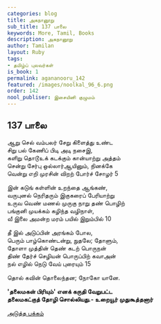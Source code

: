 ```yaml
---
categories: blog
title: அகநானூறு
sub_title: 137 பாலை
keywords: More, Tamil, Books
description: அகநானூறு
author: Tamilan
layout: Ruby
tags:
- தமிழ்ப் புலவர்கள்
is_book: 1
permalink: agananooru_142
featured: /images/noolkal_96_6.png
order: 142
nool_publiser: இசையினி குழுமம்
---
```



## 137 பாலை

ஆறு செல் வம்பலர் சேறு கிளைத்து உண்ட  
சிறு பல் கேணிப் பிடி அடி நசைஇ,  
களிறு தொடூஉக் கடக்கும் கான்யாற்று அத்தம்  
சென்று சேர்பு ஒல்லார்ஆயினும், நினக்கே  
வென்று எறி முரசின் விறற் போர்ச் சோழர் 5

இன் கடுங் கள்ளின் உறந்தை ஆங்கண்,  
வருபுனல் நெரிதரும் இகுகரைப் பேரியாற்று  
உருவ வெண் மணல் முருகு நாறு தண் பொழிற்  
பங்குனி முயக்கம் கழிந்த வழிநாள்,  
வீ இலை அமன்ற மரம் பயில் இறும்பில் 10

தீ இல் அடுப்பின் அரங்கம் போல,  
பெரும் பாழ்கொண்டன்று, நுதலே; தோளும்,  
தோளா முத்தின் தெண் கடற் பொருநன்  
திண் தேர்ச் செழியன் பொருப்பிற் கவாஅன்  
நல் எழில் நெடு வேய் புரையும் 15

தொல் கவின் தொலைந்தன; நோகோ யானே.

**'தலைமகன் பிரியும்' எனக் கருதி வேறுபட்ட  
தலைமகட்குத் தோழி சொல்லியது.- உறையூர் முதுகூத்தனார்**

[அடுத்த பக்கம்](agananooru_143)